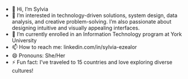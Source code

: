 - 👋 Hi, I’m Sylvia
- 👀 I’m interested in technology-driven solutions, system design, data analysis, and creative problem-solving. I’m also passionate about designing intuitive and visually appealing interfaces.
- 🌱 I’m currently enrolled in an Information Technology program at York University
- 📫 How to reach me: linkedin.com/in/sylvia-ezealor
- 😄 Pronouns: She/Her
- ⚡ Fun fact: I’ve traveled to 15 countries and love exploring diverse cultures!

<!---
Gems6/Gems6 is a ✨ special ✨ repository because its `README.md` (this file) appears on your GitHub profile.
You can click the Preview link to take a look at your changes.
--->
